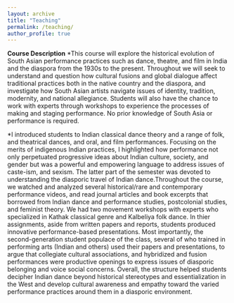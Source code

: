 ```yaml
---
layout: archive
title: "Teaching"
permalink: /teaching/
author_profile: true
---
```

**Course Description**
*This course will explore the historical evolution of South Asian performance practices such as dance, theatre, and film in India and the diaspora from the 1930s to the present. Throughout we will seek to understand and question how cultural fusions and global dialogue affect traditional practices both in the native country and the diaspora, and investigate how South Asian artists navigate issues of identity, tradition, modernity, and national allegiance. Students will also have the chance to work with experts through workshops to experience the processes of making and staging performance. No prior knowledge of South Asia or performance is required.

*I introduced students to Indian classical dance theory and a range of folk, and theatrical dances, and oral, and film performances. Focusing on the merits of indigenous Indian practices, I highlighted how performance not only perpetuated progressive ideas about Indian culture, society, and gender but was a powerful and empowering language to address issues of caste-ism, and sexism. The latter part of the semester was devoted to understanding the diasporic travel of Indian dance.Throughout the course, we watched and analyzed several historical/rare and contemporary performance videos, and read journal articles and book excerpts that borrowed from Indian dance and performance studies, postcolonial studies, and feminist theory. We had two movement workshops with experts who specialized in Kathak classical genre and Kalbeliya folk dance. In thier assignments, aside from written papers and reports, students produced innovative performance-based presentations. Most importantly, the second-generation student populace of the class, several of who trained in performing arts (Indian and others) used their papers and presentations, to argue that collegiate cultural associations, and hybridized and fusion performances were productive openings to express issues of diasporic belonging and voice social concerns. Overall, the structure helped students decipher Indian dance beyond historical stereotypes and essentialization in the West and develop cultural awareness and empathy toward the varied performance practices around them in a diasporic environment.
